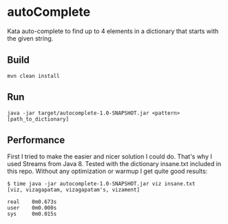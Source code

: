 # autoComplete
Kata auto-complete to find up to 4 elements in a dictionary that starts with the given string.
## Build
`mvn clean install`
## Run
`java -jar target/autocomplete-1.0-SNAPSHOT.jar <pattern> [path_to_dictionary]`
## Performance
First I tried to make the easier and nicer solution I could do. That's why I used Streams from Java 8.
Tested with the dictionary insane.txt included in this repo. Without any optimization or warmup I get quite good results:
```
$ time java -jar autocomplete-1.0-SNAPSHOT.jar viz insane.txt
[viz, vizagapatam, vizagapatam's, vizament]

real    0m0.673s
user    0m0.000s
sys     0m0.015s
```